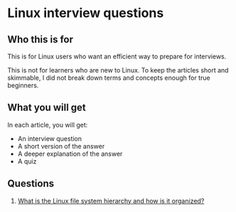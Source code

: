 # Linux interview questions

## Who this is for

This is for Linux users who want an efficient way to prepare for interviews.

This is not for learners who are new to Linux. To keep the articles short and skimmable, I did not break down terms and concepts enough for true beginners.

## What you will get

In each article, you will get:
- An interview question
- A short version of the answer
- A deeper explanation of the answer
- A quiz

## Questions

1. [What is the Linux file system hierarchy and how is it organized?](https://github.com/jablonskidev/linux-interview-questions/blob/main/questions/linux-file-system-hierarchy.md)
